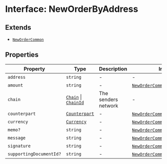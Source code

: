# Interface: NewOrderByAddress

## Extends

- [`NewOrderCommon`](/docs/packages/sdk/interfaces/NewOrderCommon.md)

## Properties

| Property | Type | Description | Inherited from | Defined in |
| ------ | ------ | ------ | ------ | ------ |
| `address` | `string` | - | - | [types.ts:440](https://github.com/monerium/js-monorepo/blob/main/packages/sdk/src/types.ts#L440) |
| `amount` | `string` | - | [`NewOrderCommon`](/docs/packages/sdk/interfaces/NewOrderCommon.md).`amount` | [types.ts:431](https://github.com/monerium/js-monorepo/blob/main/packages/sdk/src/types.ts#L431) |
| `chain` | [`Chain`](/docs/packages/sdk/type-aliases/Chain.md) \| [`ChainId`](/docs/packages/sdk/type-aliases/ChainId.md) | The senders network | - | [types.ts:442](https://github.com/monerium/js-monorepo/blob/main/packages/sdk/src/types.ts#L442) |
| `counterpart` | [`Counterpart`](/docs/packages/sdk/interfaces/Counterpart.md) | - | [`NewOrderCommon`](/docs/packages/sdk/interfaces/NewOrderCommon.md).`counterpart` | [types.ts:434](https://github.com/monerium/js-monorepo/blob/main/packages/sdk/src/types.ts#L434) |
| `currency` | [`Currency`](/docs/packages/sdk/enumerations/Currency.md) | - | [`NewOrderCommon`](/docs/packages/sdk/interfaces/NewOrderCommon.md).`currency` | [types.ts:433](https://github.com/monerium/js-monorepo/blob/main/packages/sdk/src/types.ts#L433) |
| `memo?` | `string` | - | [`NewOrderCommon`](/docs/packages/sdk/interfaces/NewOrderCommon.md).`memo` | [types.ts:436](https://github.com/monerium/js-monorepo/blob/main/packages/sdk/src/types.ts#L436) |
| `message` | `string` | - | [`NewOrderCommon`](/docs/packages/sdk/interfaces/NewOrderCommon.md).`message` | [types.ts:435](https://github.com/monerium/js-monorepo/blob/main/packages/sdk/src/types.ts#L435) |
| `signature` | `string` | - | [`NewOrderCommon`](/docs/packages/sdk/interfaces/NewOrderCommon.md).`signature` | [types.ts:432](https://github.com/monerium/js-monorepo/blob/main/packages/sdk/src/types.ts#L432) |
| `supportingDocumentId?` | `string` | - | [`NewOrderCommon`](/docs/packages/sdk/interfaces/NewOrderCommon.md).`supportingDocumentId` | [types.ts:437](https://github.com/monerium/js-monorepo/blob/main/packages/sdk/src/types.ts#L437) |
